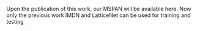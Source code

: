 

Upon the publication of this work, our MSPAN will be
available here. Now only the previous work IMDN and LatticeNet can be used for training and testing